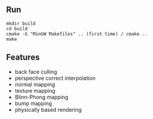 ## Run
```
mkdir build
cd build
cmake -G "MinGW Makefiles" .. (first time) / cmake ..
make
```

## Features
- back face culling
- perspective correct interpolation
- normal mapping
- texture mapping
- Blinn-Phong mapping
- bump mapping
- physically based rendering

